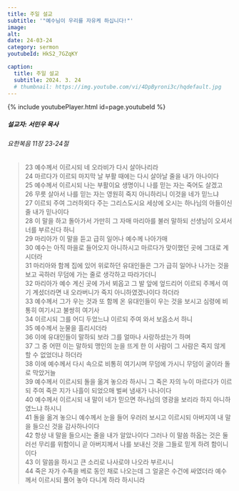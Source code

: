 ```yaml
---
title: 주일 설교
subtitle: '"예수님이 우리를 자유케 하십니다!"'
image: 
alt:
date: 24-03-24
category: sermon
youtubeId: HkS2_7GZqKY

caption:
  title: 주일 설교
  subtitle: 2024. 3. 24
  # thumbnail: https://img.youtube.com/vi/4DpByroni3c/hqdefault.jpg
---
```

{% include youtubePlayer.html id=page.youtubeId %}

##### 설교자: 서민우 목사

###### 요한복음 11장 23-24절

> 23 예수께서 이르시되 네 오라비가 다시 살아나리라  
> 24 마르다가 이르되 마지막 날 부활 때에는 다시 살아날 줄을 내가 아나이다  
> 25 예수께서 이르시되 나는 부활이요 생명이니 나를 믿는 자는 죽어도 살겠고  
> 26 무릇 살아서 나를 믿는 자는 영원히 죽지 아니하리니 이것을 네가 믿느냐  
> 27 이르되 주여 그러하외다 주는 그리스도시요 세상에 오시는 하나님의 아들이신 줄 내가 믿나이다  
> 28 이 말을 하고 돌아가서 가만히 그 자매 마리아를 불러 말하되 선생님이 오셔서 너를 부르신다 하니  
> 29 마리아가 이 말을 듣고 급히 일어나 예수께 나아가매  
> 30 예수는 아직 마을로 들어오지 아니하시고 마르다가 맞이했던 곳에 그대로 계시더라  
> 31 마리아와 함께 집에 있어 위로하던 유대인들은 그가 급히 일어나 나가는 것을 보고 곡하러 무덤에 가는 줄로 생각하고 따라가더니  
> 32 마리아가 예수 계신 곳에 가서 뵈옵고 그 발 앞에 엎드리어 이르되 주께서 여기 계셨더라면 내 오라버니가 죽지 아니하였겠나이다 하더라  
> 33 예수께서 그가 우는 것과 또 함께 온 유대인들이 우는 것을 보시고 심령에 비통히 여기시고 불쌍히 여기사  
> 34 이르시되 그를 어디 두었느냐 이르되 주여 와서 보옵소서 하니  
> 35 예수께서 눈물을 흘리시더라  
> 36 이에 유대인들이 말하되 보라 그를 얼마나 사랑하셨는가 하며  
> 37 그 중 어떤 이는 말하되 맹인의 눈을 뜨게 한 이 사람이 그 사람은 죽지 않게 할 수 없었더냐 하더라  
> 38 이에 예수께서 다시 속으로 비통히 여기시며 무덤에 가시니 무덤이 굴이라 돌로 막았거늘  
> 39 예수께서 이르시되 돌을 옮겨 놓으라 하시니 그 죽은 자의 누이 마르다가 이르되 주여 죽은 지가 나흘이 되었으매 벌써 냄새가 나나이다  
> 40 예수께서 이르시되 내 말이 네가 믿으면 하나님의 영광을 보리라 하지 아니하였느냐 하시니  
> 41 돌을 옮겨 놓으니 예수께서 눈을 들어 우러러 보시고 이르시되 아버지여 내 말을 들으신 것을 감사하나이다  
> 42 항상 내 말을 들으시는 줄을 내가 알았나이다 그러나 이 말씀 하옵는 것은 둘러선 무리를 위함이니 곧 아버지께서 나를 보내신 것을 그들로 믿게 하려 함이니이다  
> 43 이 말씀을 하시고 큰 소리로 나사로야 나오라 부르시니  
> 44 죽은 자가 수족을 베로 동인 채로 나오는데 그 얼굴은 수건에 싸였더라 예수께서 이르시되 풀어 놓아 다니게 하라 하시니라  
